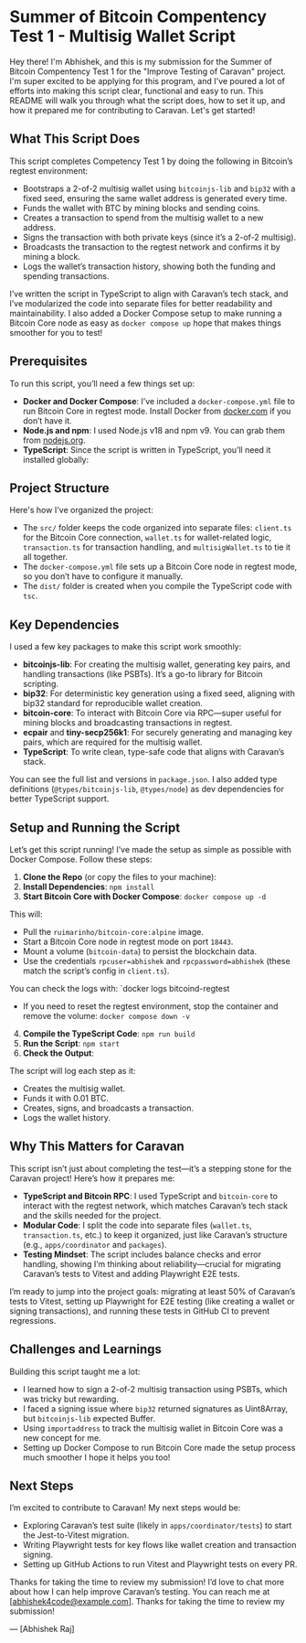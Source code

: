 # Summer of Bitcoin Compentency Test 1 - Multisig Wallet Script

Hey there! I'm Abhishek, and this is my submission for the Summer of Bitcoin Compentency Test 1 for the "Improve Testing of Caravan" project. I'm super excited to be applying for this program, and I've poured a lot of efforts into making this script clear, functional and easy to run. This README will walk you through what the script does, how to set it up, and how it prepared me for contributing to Caravan. Let's get started!

## What This Script Does

This script completes Competency Test 1 by doing the following in Bitcoin’s regtest environment:
- Bootstraps a 2-of-2 multisig wallet using `bitcoinjs-lib` and `bip32` with a fixed seed, ensuring the same wallet address is generated every time.
- Funds the wallet with BTC by mining blocks and sending coins.
- Creates a transaction to spend from the multisig wallet to a new address.
- Signs the transaction with both private keys (since it’s a 2-of-2 multisig).
- Broadcasts the transaction to the regtest network and confirms it by mining a block.
- Logs the wallet’s transaction history, showing both the funding and spending transactions.

I’ve written the script in TypeScript to align with Caravan’s tech stack, and I’ve modularized the code into separate files for better readability and maintainability. I also added a Docker Compose setup to make running a Bitcoin Core node as easy as `docker compose up` hope that makes things smoother for you to test!

## Prerequisites

To run this script, you’ll need a few things set up:
- **Docker and Docker Compose**: I’ve included a `docker-compose.yml` file to run Bitcoin Core in regtest mode. Install Docker from [docker.com](https://www.docker.com/get-started/) if you don’t have it.
- **Node.js and npm**: I used Node.js v18 and npm v9. You can grab them from [nodejs.org](https://nodejs.org/).
- **TypeScript**: Since the script is written in TypeScript, you’ll need it installed globally:

## Project Structure

Here's how I've organized the project:
- The `src/` folder keeps the code organized into separate files: `client.ts` for the Bitcoin Core connection, `wallet.ts` for wallet-related logic, `transaction.ts` for transaction handling, and `multisigWallet.ts` to tie it all together.
- The `docker-compose.yml` file sets up a Bitcoin Core node in regtest mode, so you don’t have to configure it manually.
- The `dist/` folder is created when you compile the TypeScript code with `tsc`.


## Key Dependencies

I used a few key packages to make this script work smoothly:
- **bitcoinjs-lib**: For creating the multisig wallet, generating key pairs, and handling transactions (like PSBTs). It’s a go-to library for Bitcoin scripting.
- **bip32**: For deterministic key generation using a fixed seed, aligning with bip32 standard for reproducible wallet creation.
- **bitcoin-core**: To interact with Bitcoin Core via RPC—super useful for mining blocks and broadcasting transactions in regtest.
- **ecpair** and **tiny-secp256k1**: For securely generating and managing key pairs, which are required for the multisig wallet.
- **TypeScript**: To write clean, type-safe code that aligns with Caravan’s stack.

You can see the full list and versions in `package.json`. I also added type definitions (`@types/bitcoinjs-lib`, `@types/node`) as dev dependencies for better TypeScript support.

## Setup and Running the Script

Let’s get this script running! I’ve made the setup as simple as possible with Docker Compose. Follow these steps:

1. **Clone the Repo** (or copy the files to your machine):
2. **Install Dependencies**: `npm install`
3. **Start Bitcoin Core with Docker Compose**: `docker compose up -d`

This will:
- Pull the `ruimarinho/bitcoin-core:alpine` image.
- Start a Bitcoin Core node in regtest mode on port `18443`.
- Mount a volume (`bitcoin-data`) to persist the blockchain data.
- Use the credentials `rpcuser=abhishek` and `rpcpassword=abhishek` (these match the script’s config in `client.ts`).

You can check the logs with: `docker logs bitcoind-regtest

- If you need to reset the regtest environment, stop the container and remove the volume: `docker compose down -v`

4. **Compile the TypeScript Code**: `npm run build`
5. **Run the Script**: `npm start`
6. **Check the Output**:
   
The script will log each step as it:
- Creates the multisig wallet.
- Funds it with 0.01 BTC.
- Creates, signs, and broadcasts a transaction.
- Logs the wallet history.


## Why This Matters for Caravan

This script isn’t just about completing the test—it’s a stepping stone for the Caravan project! Here’s how it prepares me:
- **TypeScript and Bitcoin RPC**: I used TypeScript and `bitcoin-core` to interact with the regtest network, which matches Caravan’s tech stack and the skills needed for the project.
- **Modular Code**: I split the code into separate files (`wallet.ts`, `transaction.ts`, etc.) to keep it organized, just like Caravan’s structure (e.g., `apps/coordinator` and `packages`).
- **Testing Mindset**: The script includes balance checks and error handling, showing I’m thinking about reliability—crucial for migrating Caravan’s tests to Vitest and adding Playwright E2E tests.

I’m ready to jump into the project goals: migrating at least 50% of Caravan’s tests to Vitest, setting up Playwright for E2E testing (like creating a wallet or signing transactions), and running these tests in GitHub CI to prevent regressions.

## Challenges and Learnings

Building this script taught me a lot:
- I learned how to sign a 2-of-2 multisig transaction using PSBTs, which was tricky but rewarding.
- I faced a signing issue where `bip32` returned signatures as Uint8Array, but `bitcoinjs-lib` expected Buffer.
- Using `importaddress` to track the multisig wallet in Bitcoin Core was a new concept for me.
- Setting up Docker Compose to run Bitcoin Core made the setup process much smoother I hope it helps you too!

## Next Steps

I’m excited to contribute to Caravan! My next steps would be:
- Exploring Caravan’s test suite (likely in `apps/coordinator/tests`) to start the Jest-to-Vitest migration.
- Writing Playwright tests for key flows like wallet creation and transaction signing.
- Setting up GitHub Actions to run Vitest and Playwright tests on every PR.

Thanks for taking the time to review my submission! I’d love to chat more about how I can help improve Caravan’s testing. You can reach me at [abhishek4code@example.com]. 
Thanks for taking the time to review my submission!

— [Abhishek Raj]

